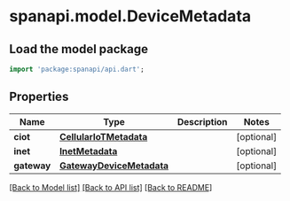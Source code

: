 # spanapi.model.DeviceMetadata

## Load the model package
```dart
import 'package:spanapi/api.dart';
```

## Properties
Name | Type | Description | Notes
------------ | ------------- | ------------- | -------------
**ciot** | [**CellularIoTMetadata**](CellularIoTMetadata.md) |  | [optional] 
**inet** | [**InetMetadata**](InetMetadata.md) |  | [optional] 
**gateway** | [**GatewayDeviceMetadata**](GatewayDeviceMetadata.md) |  | [optional] 

[[Back to Model list]](../README.md#documentation-for-models) [[Back to API list]](../README.md#documentation-for-api-endpoints) [[Back to README]](../README.md)



